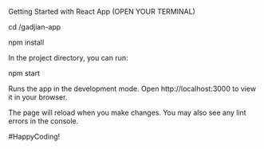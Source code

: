 Getting Started with React App (OPEN YOUR TERMINAL)

cd /gadjian-app

npm install

In the project directory, you can run:

npm start

Runs the app in the development mode. Open http://localhost:3000 to view it in your browser.

The page will reload when you make changes. You may also see any lint errors in the console.

#HappyCoding!

